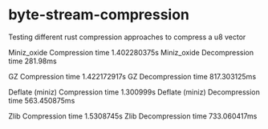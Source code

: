 # byte-stream-compression
Testing different rust compression approaches to compress a u8 vector

Miniz_oxide Compression time       1.402280375s
Miniz_oxide Decompression time     281.98ms

GZ Compression time                1.422172917s
GZ Decompression time              817.303125ms

Deflate (miniz) Compression time   1.300999s
Deflate (miniz) Decompression time 563.450875ms

Zlib Compression time              1.5308745s
Zlib Decompression time            733.060417ms

